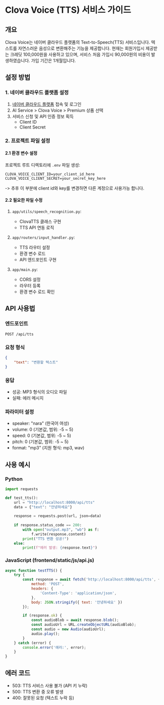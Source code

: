 # Clova Voice (TTS) 서비스 가이드

## 개요
Clova Voice는 네이버 클라우드 플랫폼의 Text-to-Speech(TTS) 서비스입니다. 텍스트를 자연스러운 음성으로 변환해주는 기능을 제공합니다.
현재는 회원가입시 제공받는 크레딧 100,000원을 사용하고 있으며, 서비스 처음 가입시 90,000원의 비용이 발생하였습니다. 가입 기간은 1개월입니다.

## 설정 방법

### 1. 네이버 클라우드 플랫폼 설정
1. [네이버 클라우드 플랫폼](https://www.ncloud.com/) 접속 및 로그인
2. AI Service > Clova Voice > Premium 상품 선택
3. 서비스 신청 및 API 인증 정보 획득
   - Client ID
   - Client Secret

### 2. 프로젝트 파일 설정

#### 2.1 환경 변수 설정
프로젝트 루트 디렉토리에 `.env` 파일 생성:
```
CLOVA_VOICE_CLIENT_ID=your_client_id_here
CLOVA_VOICE_CLIENT_SECRET=your_secret_key_here
```
-> 추후 이 부분에 client id와 key를 변경하면 다른 계정으로 사용가능 합니다.
#### 2.2 필요한 파일 수정
1. `app/utils/speech_recognition.py`:
   - ClovaTTS 클래스 구현
   - TTS API 연동 로직

2. `app/routers/input_handler.py`:
   - TTS 라우터 설정
   - 환경 변수 로드
   - API 엔드포인트 구현

3. `app/main.py`:
   - CORS 설정
   - 라우터 등록
   - 환경 변수 로드 확인

## API 사용법

### 엔드포인트
```
POST /api/tts
```

### 요청 형식
```json
{
    "text": "변환할 텍스트"
}
```

### 응답
- 성공: MP3 형식의 오디오 파일
- 실패: 에러 메시지

### 파라미터 설정
- speaker: "nara" (한국어 여성)
- volume: 0 (기본값, 범위: -5 ~ 5)
- speed: 0 (기본값, 범위: -5 ~ 5)
- pitch: 0 (기본값, 범위: -5 ~ 5)
- format: "mp3" (지원 형식: mp3, wav)

## 사용 예시

### Python
```python
import requests

def test_tts():
    url = "http://localhost:8000/api/tts"
    data = {"text": "안녕하세요"}
    
    response = requests.post(url, json=data)
    
    if response.status_code == 200:
        with open("output.mp3", "wb") as f:
            f.write(response.content)
        print("TTS 변환 성공!")
    else:
        print(f"에러 발생: {response.text}")
```

### JavaScript (frontend/static/js/api.js)
```javascript
async function testTTS() {
    try {
        const response = await fetch('http://localhost:8000/api/tts', {
            method: 'POST',
            headers: {
                'Content-Type': 'application/json',
            },
            body: JSON.stringify({ text: '안녕하세요' })
        });

        if (response.ok) {
            const audioBlob = await response.blob();
            const audioUrl = URL.createObjectURL(audioBlob);
            const audio = new Audio(audioUrl);
            audio.play();
        }
    } catch (error) {
        console.error('에러:', error);
    }
}
```
## 에러 코드
- 503: TTS 서비스 사용 불가 (API 키 누락)
- 500: TTS 변환 중 오류 발생
- 400: 잘못된 요청 (텍스트 누락 등)
